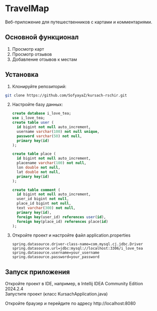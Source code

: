 # TravelMap

Веб-приложение для путешественников с картами и комментариями.

## Основной функционал

1. Просмотр карт
2. Просмотр отзывов
3. Добавление отзывов к местам

## Установка

1. Клонируйте репозиторий:

  ``` bash
  git clone https://github.com/SofyayaZ/kursach-rschir.git
```

2. Настройте базу данных:
   
   ``` sql
   create database i_love_tea;
   use i_love_tea;
   create table user (
     id bigint not null auto_increment,
     username varchar(100) not null unique,
     password varchar(50) not null,
     primary key(id)
   );

   create table place (
     id bigint not null auto_increment,
     placename varchar(100) not null,
     lon double not null,
     lat double not null,
     primary key(id)
   );

   create table comment (
     id bigint not null auto_increment,
     user_id bigint not null,
     place_id bigint not null,
     text varchar(300) not null,
     primary key(id),
     foreign key(user_id) references user(id),
     foreign key(place_id) references place(id)
   );
   
3. Откройте проект и настройте файл application.properties
   
   ``` properties
   spring.datasource.driver-class-name=com.mysql.cj.jdbc.Driver
   spring.datasource.url=jdbc:mysql://localhost:3306/i_love_tea
   spring.datasource.username=your_username
   spring.datasource.password=your_password

## Запуск приложения

Откройте проект в IDE, например, в Intellij IDEA Community Edition 2024.2.4  
Запустите проект (класс KursachApplication.java)

Откройте браузер и перейдите по адресу http://localhost:8080
